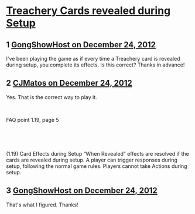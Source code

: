# [Treachery Cards revealed during Setup ](https://community.fantasyflightgames.com/topic/76137-treachery-cards-revealed-during-setup/)

## 1 [GongShowHost on December 24, 2012](https://community.fantasyflightgames.com/topic/76137-treachery-cards-revealed-during-setup/?do=findComment&comment=738468)

I've been playing the game as if every time a Treachery card is revealed during setup, you complete its effects. Is this correct? Thanks in advance!

## 2 [CJMatos on December 24, 2012](https://community.fantasyflightgames.com/topic/76137-treachery-cards-revealed-during-setup/?do=findComment&comment=738538)

Yes. That is the correct way to play it.

 

FAQ point 1.19, page 5

 

 

(1.19) Card Effects during Setup
“When Revealed” effects are resolved if the cards are revealed during setup. A player can trigger responses during setup, following the normal game rules. Players cannot take Actions during setup.

## 3 [GongShowHost on December 24, 2012](https://community.fantasyflightgames.com/topic/76137-treachery-cards-revealed-during-setup/?do=findComment&comment=738570)

That's what I figured. Thanks!


